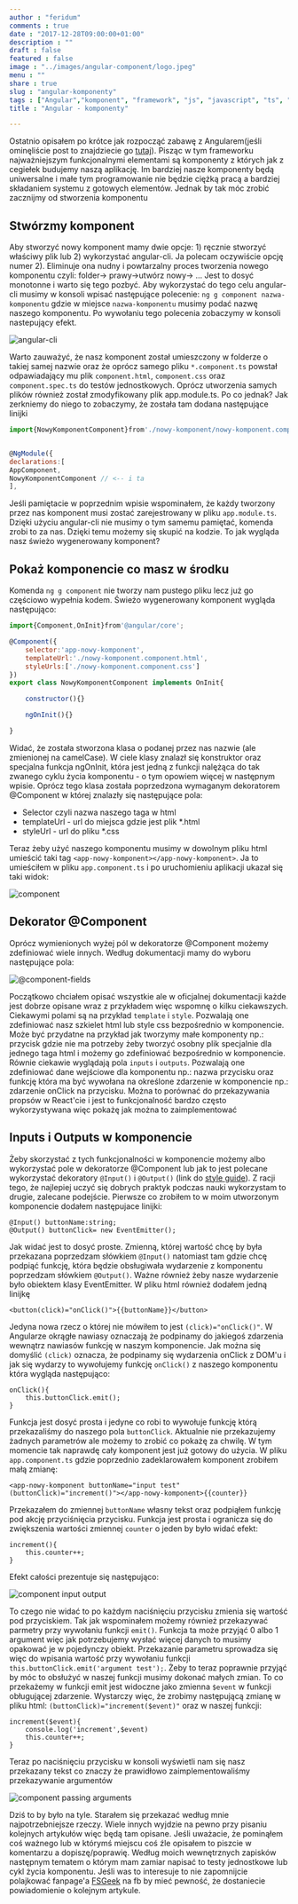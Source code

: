 ```yaml
---
author : "feridum"
comments : true
date : "2017-12-28T09:00:00+01:00"
description : ""
draft : false
featured : false
image : "../images/angular-component/logo.jpeg"
menu : ""
share : true
slug : "angular-komponenty"
tags : ["Angular","komponent", "framework", "js", "javascript", "ts", "typescript"]
title : "Angular - komponenty"

---
```


Ostatnio opisałem po krótce jak rozpocząć zabawę z Angularem(jeśli ominęliście post to znajdziecie go [tutaj](https://fsgeek.pl/post/angular-hello-world/)). Pisząc w tym frameworku najważniejszym funkcjonalnymi elementami są komponenty z których jak z cegiełek budujemy naszą aplikację. Im bardziej nasze komponenty będą uniwersalne i małe tym programowanie nie będzie ciężką pracą a bardziej składaniem systemu z gotowych elementów. Jednak by tak móc zrobić zacznijmy od stworzenia komponentu
<!--more-->
## Stwórzmy komponent

Aby stworzyć nowy komponent mamy dwie opcje: 1) ręcznie stworzyć właściwy plik lub 2) wykorzystać angular-cli. Ja polecam oczywiście opcję numer 2). Eliminuje ona nudny i powtarzalny proces  tworzenia nowego komponentu czyli: folder-> prawy->utwórz nowy-> … Jest to dosyć monotonne i warto się tego pozbyć. Aby wykorzystać do tego celu angular-cli musimy w konsoli wpisać następujące polecenie: `ng g component nazwa-komponentu` gdzie w miejsce `nazwa-komponentu` musimy podać nazwę naszego komponentu. Po wywołaniu tego polecenia zobaczymy w konsoli nastepujący efekt. 

![angular-cli](../images/angular-component/angular-cli.png)
 
Warto zauważyć, że nasz komponent został umieszczony w folderze o takiej samej nazwie oraz że oprócz samego pliku `*.component.ts` powstał odpawiadający mu plik `component.html`, `component.css` oraz `component.spec.ts` do testów jednostkowych. Oprócz utworzenia samych plików również został zmodyfikowany plik app.module.ts. Po co jednak? Jak zerkniemy do niego to zobaczymy, że została tam dodana następujące linijki 

```javascript
import{NowyKomponentComponent}from'./nowy-komponent/nowy-komponent.component'; // <-- ta


@NgModule({
declarations:[
AppComponent,
NowyKomponentComponent // <-- i ta
],

```

Jeśli pamiętacie w poprzednim wpisie wspominałem, że każdy tworzony przez nas komponent musi zostać zarejestrowany w pliku `app.module.ts`. Dzięki użyciu angular-cli nie musimy o tym samemu pamiętać, komenda zrobi to za nas. Dzięki temu możemy się skupić na kodzie. To jak wygląda nasz świeżo wygenerowany komponent?

## Pokaż komponencie co masz w środku

Komenda `ng g component` nie tworzy nam pustego pliku lecz już go częściowo wypełnia kodem. Świeżo wygenerowany komponent wygląda następująco: 

```javascript
import{Component,OnInit}from'@angular/core';

@Component({
	selector:'app-nowy-komponent',
	templateUrl:'./nowy-komponent.component.html',
	styleUrls:['./nowy-komponent.component.css']
})
export class NowyKomponentComponent implements OnInit{

	constructor(){}

	ngOnInit(){}

}

```

Widać, że została stworzona klasa o podanej przez nas nazwie (ale zmienionej na camelCase). W ciele klasy znalazł się konstruktor oraz specjalna funkcja ngOnInit, która jest jedną z funkcji nalężąca do tak zwanego cyklu życia komponentu - o tym opowiem więcej w następnym wpisie. Oprócz tego klasa została poprzedzona wymaganym dekoratorem @Component w której znalazły się następujące pola: 

- Selector czyli nazwa naszego taga w html
- templateUrl - url do miejsca gdzie jest plik *.html 
- styleUrl - url do pliku  *.css

Teraz żeby użyć naszego komponentu musimy w dowolnym pliku html umieścić taki tag `<app-nowy-komponent></app-nowy-komponent>`. Ja to umieściłem w pliku `app.component.ts` i po uruchomieniu aplikacji ukazał się taki widok: 

![component](../images/angular-component/component.png)

## Dekorator @Component

Oprócz wymienionych wyżej pól w dekoratorze @Component możemy zdefiniować wiele innych. Według dokumentacji mamy do wyboru następujące pola: 

![@component-fields](../images/angular-component/component-fields.png)

Początkowo chciałem opisać wszystkie ale w oficjalnej dokumentacji każde jest dobrze opisane wraz z przykładem więc wspomnę o kilku ciekawszych. Ciekawymi polami są na przykład `template` i `style`. Pozwalają one  zdefiniować nasz szkielet html lub style css bezpośrednio w komponencie. Może być przydatne na przykład jak tworzymy małe komponenty np.: przycisk gdzie nie ma potrzeby żeby tworzyć osobny plik specjalnie dla jednego taga html i możemy go zdefiniować bezpośrednio w komponencie. Równie ciekawie wyglądają pola `inputs` i `outputs`. Pozwalają one zdefiniować dane wejściowe dla komponentu np.: nazwa przycisku oraz funkcję która ma być wywołana na określone zdarzenie w komponencie np.: zdarzenie onClick na przycisku. Można to porównać do przekazywania propsów w React'cie i jest to funkcjonalność bardzo często wykorzystywana więc pokażę jak można to zaimplementować

## Inputs i Outputs w komponencie

Żeby skorzystać z tych funkcjonalności w komponencie możemy albo wykorzystać pole w dekoratorze @Component lub jak to jest polecane wykorzystać dekoratory  `@Input()` i `@Output()` (link do [style guide](https://angular.io/guide/styleguide#decorate-input-and-output-properties)). Z racji tego, że najlepiej uczyć się dobrych praktyk podczas nauki wykorzystam to drugie, zalecane podejście. Pierwsze co zrobiłem to w moim utworzonym komponencie dodałem następujace linijki: 

```
@Input() buttonName:string;
@Output() buttonClick= new EventEmitter();
```
Jak widać jest to dosyć proste. Zmienną, której wartość chcę by była przekazana poprzedzam słówkiem `@Input()` natomiast tam gdzie chcę podpiąć funkcję, która będzie obsługiwała wydarzenie z komponentu poprzedzam słówkiem `@Output()`. Ważne również żeby nasze wydarzenie było obiektem klasy EventEmitter.   W pliku html również dodałem jedną linijkę

```
<button(click)="onClick()">{{buttonName}}</button>

```

Jedyna nowa rzecz o której nie mówiłem to jest `(click)="onClick()"`. W Angularze okrągłe nawiasy oznaczają że podpinamy do jakiegoś zdarzenia wewnątrz nawiasów funkcję w naszym komponencie. Jak można się domyślić `(click)` oznacza, że podpinamy się wydarzenia onClick z DOM'u i jak się wydarzy to wywołujemy funkcję `onClick()` z naszego komponentu która wygląda następująco: 

```
onClick(){
	this.buttonClick.emit();
}

```

Funkcja jest dosyć prosta i jedyne co robi to wywołuje funkcję którą przekazaliśmy do naszego pola `buttonClick`. Aktualnie nie przekazujemy żadnych parametrów ale możemy to zrobić co pokażę za chwilę. W tym momencie tak naprawdę cały komponent jest już gotowy do użycia. W pliku  `app.component.ts`  gdzie poprzednio zadeklarowałem komponent zrobiłem małą zmianę: 

```
<app-nowy-komponent buttonName="input test"(buttonClick)="increment()"></app-nowy-komponent>{{counter}}

```

Przekazałem do zmiennej `buttonName` własny tekst oraz podpiąłem funkcję pod akcję przyciśnięcia przycisku. Funkcja jest prosta i ogranicza się do zwiększenia wartości zmiennej `counter` o jeden by było widać efekt: 

```
increment(){
	this.counter++;
}

```

Efekt całości prezentuje się następująco: 

![component input output](../images/angular-component/component-input-output.png)

To czego nie widać to po każdym naciśnięciu przycisku zmienia się wartość pod przyciskiem. Tak jak wspominałem możemy również przekazywać parmetry przy wywołaniu funkcji `emit()`.  Funkcja ta może przyjąć 0 albo 1 argument więc jak potrzebujemy wysłać więcej danych to musimy opakować je w pojedynczy obiekt. Przekazanie parametru sprowadza się więc do wpisania wartość przy wywołaniu funkcji `this.buttonClick.emit('argument test');`. Żeby to teraz poprawnie przyjąć by móc to obsłużyć w naszej funkcji musimy dokonać małych zmian. To co przekażemy w funkcji emit jest widoczne jako zmienna `$event` w funkcji obługującej zdarzenie. Wystarczy więc, że zrobimy następującą zmianę w pliku html: `(buttonClick)="increment($event)"` oraz w naszej funkcji: 

```
increment($event){
	console.log('increment',$event)
	this.counter++;
}

```
Teraz po naciśnięciu przycisku w konsoli wyświetli nam się nasz przekazany tekst co znaczy że prawidłowo zaimplementowaliśmy przekazywanie argumentów

![component passing arguments](../images/angular-component/component-passing-arguments.png)


Dziś to by było na tyle. Starałem się przekazać według mnie najpotrzebniejsze rzeczy. Wiele innych wyjdzie na pewno przy pisaniu kolejnych artykułów więc będą tam opisane. Jeśli uważacie, że pominąłem coś ważnego lub w którymś miejscu coś źle opisałem to piszcie w komentarzu a dopiszę/poprawię. Według moich wewnętrznych zapisków następnym tematem o którym mam zamiar napisać to testy jednostkowe lub cykl życia komponentu. Jeśli was to interesuje to nie zapomnijcie polajkować fanpage'a [FSGeek](https://www.facebook.com/fsgeekk/) na fb by mieć pewność, że dostaniecie powiadomienie o kolejnym artykule.
